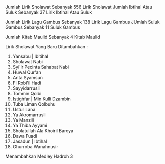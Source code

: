 Jumlah Lirik Sholawat Sebanyak 556 Lirik Sholawat
Jumlah Ibtihal Atau Suluk Sebanyak 37 Lirik Ibtihal Atau Suluk

Jumlah Lirik Lagu Gambus Sebanyak 138 Lirik Lagu Gambus
JUmlah Suluk Gambus Sebanyak 11 Suluk Gambus

Jumlah Kitab Maulid Sebanyak 4 Kitab Maulid

Lirik Sholawat Yang Baru Ditambahkan :
1. Yansabu | Ibitihal
2. Sholawat Nabi
3. Syi'ir Pecinta Sahabat Nabi
4. Huwal Qur'an
5. Anta Syamsun
6. Fi Robi'il Hadi
7. Sayyidarrusli
8. Tommin Qolbi
9. Istighfar | Min Kulli Dzambin
10. Tuba Liman Qolbuhu
11. Ustur Lana
12. Ya Akromarrusli
13. Ya Manzili
14. Ya Thiba Ayyami
15. Sholatullah Ala Khoiril Baroya
16. Dawa Fuadi
17. Jasadun | Ibtihal
18. Ghurroba Wanahnusir

Menambahkan Medley Hadroh 3